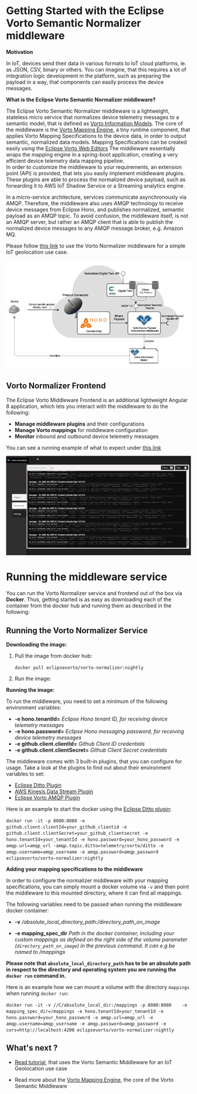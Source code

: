 # Getting Started with the Eclipse Vorto Semantic Normalizer middleware

**Motivation**

In IoT, devices send their data in various formats to IoT cloud platforms, ie. as JSON, CSV, binary or others. You can imagine, that this requires a lot of integration logic development in the platform, such as preparing the payload in a way, that components can easily process the device messages. 


**What is the Eclipse Vorto Semantic Normalizer middleware?**

The Eclipse Vorto Semantic Normalizer middleware is a lightweight, stateless micro service that normalizes device telemetry messages to a semantic model, that is defined as [Vorto Information Models](https://github.com/eclipse/vorto/blob/master/docs/vortolang-1.0.md). The core of the middleware is the [Vorto Mapping Engine](https://github.com/eclipse/vorto/blob/master/mapping-engine/Readme.md), a tiny runtime component, that applies Vorto Mapping Specifications to the device data, in order to output semantic, normalized data models. Mapping Specifications can be created easily using the [Eclipse Vorto Web Editors](https://vorto.eclipse.org)
The middleware essentially wraps the mapping engine in a spring-boot application, creating a very efficient device telemetry data mapping pipeline.  
In order to customize the middleware to your requirements, an extension point (API) is provided, that lets you easily implement middleware plugins. These plugins are able to process the normalized device payload, such as forwarding it to AWS IoT Shadow Service or a Streaming analytics engine. 

In a micro-service architecture, services communicate asynchronously via AMQP. Therefore, the middleware also uses AMQP technology to receive device messages from Eclipse Hono, and publishes normalized, semantic payload as an AMQP topic. To avoid confusion, the middleware itself, is not an AMQP server, but rather an AMQP client that is able to publish the normalized device messages to any AMQP message broker, e.g. Amazon MQ. 
  
Please follow [this link](https://github.com/eclipse/vorto/blob/development/docs/tutorials/create_mapping_pipeline.md) to use the Vorto Normalizer middleware for a simple IoT geolocation use case.

  

  

  

![](overview.png)

  

  

  

## Vorto Normalizer Frontend

The Eclipse Vorto Middleware Frontend is an additional lightweight Angular 8 application, which lets you interact with the middleware to do the following:

* **Manage middleware plugins** and their configurations
* **Manage Vorto mappings** for middleware configuration
* **Monitor** inbound and outbound device telemetry messages


You can see a running example of what to expect under [this link](http://vorto-middleware.eu-central-1.elasticbeanstalk.com/)

  

  

  

![](frontend.png)

  

  

  

# Running the middleware service

  

  

You can run the Vorto Normalizer service and frontend out of the box via **Docker**. Thus, getting started is as easy as downloading each of the container from the docker hub and running them as described in the following:


## **Running the Vorto Normalizer Service**

**Downloading the image:**

1. Pull the image from docker hub:

	 `docker pull eclipsevorto/vorto-normalizer:nightly`

2. Run the image:


**Running the image:**

To run the middleware, you need to set a minimum of the following environment variables:

*  **-e hono.tenantId=**  _Eclipse Hono tenant ID, for receiving device telemetry messages_
*  **-e hono.password=**  _Eclipse Hono messaging password, for receiving device telemetry messages_
*  **-e github.client.clientId=** _Github Client ID credentials_
*  **-e github.client.clientSecret=** _Github Client Secret credentials_

The middleware comes with 3 built-in plugins, that you can configure for usage. Take a look at the plugins to find out about their environment variables to set:

* [Eclipse Ditto Plugin](middleware-ext-ditto/Readme.md)
* [AWS Kinesis Data Stream Plugin](middleware-ext-kinesis/Readme.md) 
* [Eclipse Vorto AMQP Plugin](middleware-ext-amqp/Readme.md)


Here is an example to start the docker using the [Eclipse Ditto plugin](middleware-ext-ditto/Readme.md):

`docker run -it -p 8080:8080 -e github.client.clientId=your_github_clientid -e github.client.clientSecret=your_github_clientsecret -e hono.tenantId=your_tenantId -e hono.password=your_hono_password -e amqp.url=amqp_url -amqp.topic.ditto=telemetry/vorto/ditto -e amqp.username=amqp_username -e amqp.password=amqp_password eclipsevorto/vorto-normalizer:nightly`


**Adding your mapping specifications to the middleware**

In order to configure the normalizer middleware with your mapping specifications, you can simply mount a docker volume via `-v` and then point the middleware to this mounted directory, where it can find all mappings. 

The following variables need to be passed when running the middleware docker container:

* **-v** _/absolute_local_directory_path:/directory_path_on_image_

*  **-e mapping_spec_dir**  _Path in the docker container, including your custom mappings as defined on the right side of the volume parameter (`directory_path_on_image`) in the previous command. It can e.g be named to /mappings_


**Please note that `absolute_local_directory_path` has to be an absolute path in respect to the directory and operating system you are running the `docker run` command in.**

Here is an example how we can mount a volume with the directory ```mappings``` when running ```docker run```:

`docker run -it -v //C/absolute_local_dir:/mappings -p 8080:8080   
-e mapping_spec_dir=/mappings -e hono.tenantId=your_tenantId -e hono.password=your_hono_password -e amqp.url=amqp_url -e amqp.username=amqp_username -e amqp.password=amqp_password -e cors=http://localhost:4200 eclipsevorto/vorto-normalizer:nightly`


## What's next ?


*  [Read tutorial](https://github.com/eclipse/vorto/blob/development/docs/tutorials/create_mapping_pipeline.md), that uses the Vorto Semantic Middleware for an IoT Geolocation use case

* Read more about the [Vorto Mapping Engine](https://github.com/eclipse/vorto/blob/development/mapping-engine/Readme.md), the core of the Vorto Semantic Middleware
